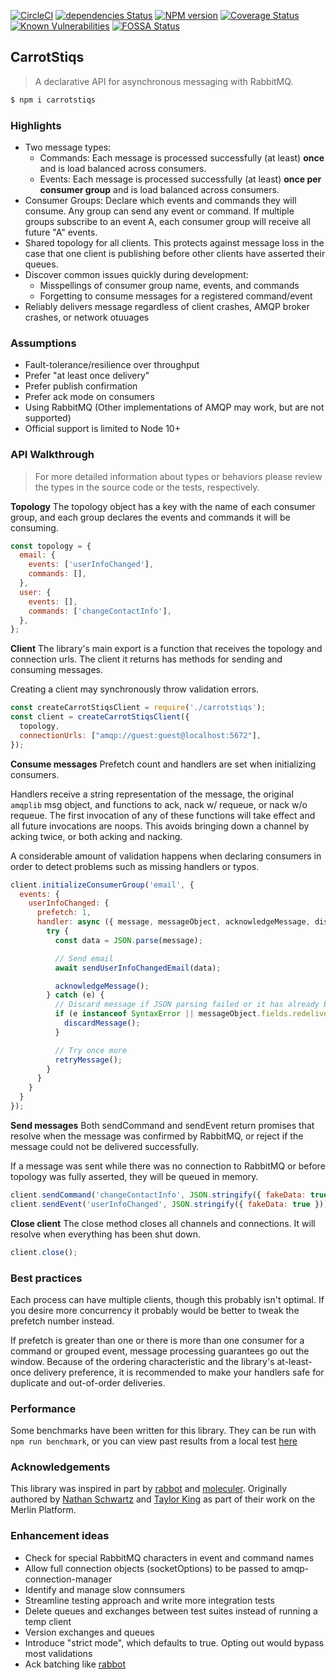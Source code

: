 [![CircleCI](https://circleci.com/gh/Nathan-Schwartz/CarrotStiqs.svg?style=shield)](https://circleci.com/gh/Nathan-Schwartz/CarrotStiqs)
[![dependencies Status](https://david-dm.org/Nathan-Schwartz/carrotstiqs/status.svg)](https://david-dm.org/Nathan-Schwartz/carrotstiqs)
[![NPM version](https://img.shields.io/npm/v/carrotstiqs.svg)](https://www.npmjs.com/package/carrotstiqs)
[![Coverage Status](https://coveralls.io/repos/github/Nathan-Schwartz/CarrotStiqs/badge.svg)](https://coveralls.io/github/Nathan-Schwartz/CarrotStiqs)
[![Known Vulnerabilities](https://snyk.io/test/github/Nathan-Schwartz/carrotstiqs/badge.svg)](https://snyk.io/test/github/Nathan-Schwartz/carrotstiqs)
[![FOSSA Status](https://app.fossa.com/api/projects/git%2Bgithub.com%2FNathan-Schwartz%2FCarrotStiqs.svg?type=shield)](https://app.fossa.com/projects/git%2Bgithub.com%2FNathan-Schwartz%2FCarrotStiqs?ref=badge_shield)

## CarrotStiqs

> A declarative API for asynchronous messaging with RabbitMQ.

```bash
$ npm i carrotstiqs
```

### Highlights
- Two message types:
  - Commands: Each message is processed successfully (at least) **once** and is load balanced across consumers.
  - Events: Each message is processed successfully (at least) **once per consumer group** and is load balanced across consumers.
- Consumer Groups: Declare which events and commands they will consume. Any group can send any event or command. If multiple groups subscribe to an event A, each consumer group will receive all future "A" events.
- Shared topology for all clients. This protects against message loss in the case that one client is publishing before other clients have asserted their queues.
- Discover common issues quickly during development:
  - Misspellings of consumer group name, events, and commands
  - Forgetting to consume messages for a registered command/event
- Reliably delivers message regardless of client crashes, AMQP broker crashes, or network otuuages


### Assumptions
- Fault-tolerance/resilience over throughput
- Prefer "at least once delivery"
- Prefer publish confirmation
- Prefer ack mode on consumers
- Using RabbitMQ (Other implementations of AMQP may work, but are not supported)
- Official support is limited to Node 10+

### API Walkthrough
> For more detailed information about types or behaviors please review the types in the source code or the tests, respectively.

**Topology**
The topology object has a key with the name of each consumer group, and each group declares the events and commands it will be consuming.
```js
const topology = {
  email: {
    events: ['userInfoChanged'],
    commands: [],
  },
  user: {
    events: [],
    commands: ['changeContactInfo'],
  },
};
```

**Client**
The library's main export is a function that receives the topology and connection urls. The client it returns has methods for sending and consuming messages.

Creating a client may synchronously throw validation errors.
```js
const createCarrotStiqsClient = require('./carrotstiqs');
const client = createCarrotStiqsClient({
  topology,
  connectionUrls: ["amqp://guest:guest@localhost:5672"],
});
```


**Consume messages**
Prefetch count and handlers are set when initializing consumers.

Handlers receive a string representation of the message, the original `amqplib` msg object, and functions to ack, nack w/ requeue, or nack w/o requeue. The first invocation of any of these functions will take effect and all future invocations are noops. This avoids bringing down a channel by acking twice, or both acking and nacking.

A considerable amount of validation happens when declaring consumers in order to detect problems such as missing handlers or typos.
```js
client.initializeConsumerGroup('email', {
  events: {
    userInfoChanged: {
      prefetch: 1,
      handler: async ({ message, messageObject, acknowledgeMessage, discardMessage, retryMessage }) => {
        try {
          const data = JSON.parse(message);

          // Send email
          await sendUserInfoChangedEmail(data);

          acknowledgeMessage();
        } catch (e) {
          // Discard message if JSON parsing failed or it has already been delivered once
          if (e instanceof SyntaxError || messageObject.fields.redelivered) {
            discardMessage();
          }

          // Try once more
          retryMessage();
        }
      }
    }
  }
});
```


**Send messages**
Both sendCommand and sendEvent return promises that resolve when the message was confirmed by RabbitMQ, or reject if the message could not be delivered successfully.

If a message was sent while there was no connection to RabbitMQ or before topology was fully asserted, they will be queued in memory.
```js
client.sendCommand('changeContactInfo', JSON.stringify({ fakeData: true }));
client.sendEvent('userInfoChanged', JSON.stringify({ fakeData: true }));
```

**Close client**
The close method closes all channels and connections. It will resolve when everything has been shut down.
```js
client.close();
```


### Best practices
Each process can have multiple clients, though this probably isn't optimal. If you desire more concurrency it probably would be better to tweak the prefetch number instead.

If prefetch is greater than one or there is more than one consumer for a command or grouped event, message processing guarantees go out the window. Because of the ordering characteristic and the library's at-least-once delivery preference, it is recommended to make your handlers safe for duplicate and out-of-order deliveries.


### Performance
Some benchmarks have been written for this library. They can be run with `npm run benchmark`, or you can view past results from a local test [here](./benchmarks/index.js)


### Acknowledgements
This library was inspired in part by [rabbot](https://github.com/arobson/rabbot/) and [moleculer](https://github.com/moleculerjs/moleculer).
Originally authored by [Nathan Schwartz](https://github.com/Nathan-Schwartz) and [Taylor King](https://github.com/dekkofilms) as part of their work on the Merlin Platform.


### Enhancement ideas
- Check for special RabbitMQ characters in event and command names
- Allow full connection objects (socketOptions) to be passed to amqp-connection-manager
- Identify and manage slow connsumers
- Streamline testing approach and write more integration tests
- Delete queues and exchanges between test suites instead of running a temp client
- Version exchanges and queues
- Introduce "strict mode", which defaults to true. Opting out would bypass most validations
- Ack batching like [rabbot](https://github.com/arobson/rabbot/)
